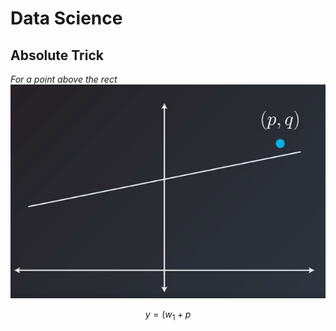 #  Data Science

## Absolute Trick
*For a point above the rect*
![Point above the rect](https://raw.githubusercontent.com/steelcolosus/udacity-datascience/master/images/point-above.png)

$$
y = (w_1 + p
$$
<!--stackedit_data:
eyJoaXN0b3J5IjpbLTk2NDA1OTAyMSwxMTY3NDcxNDIxLDE4Mj
UxNzk5NzMsLTE5ODQ1NzIyMDFdfQ==
-->